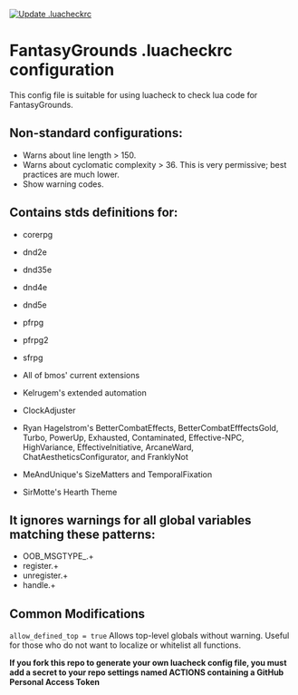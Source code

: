 [![Update .luacheckrc](https://github.com/bmos/FG-luacheck/actions/workflows/main.yml/badge.svg)](https://github.com/bmos/FG-luacheck/actions/workflows/main.yml)

# FantasyGrounds .luacheckrc configuration
This config file is suitable for using luacheck to check lua code for FantasyGrounds.

## Non-standard configurations:
* Warns about line length > 150.
* Warns about cyclomatic complexity > 36. This is very permissive; best practices are much lower.
* Show warning codes.

## Contains stds definitions for:
* corerpg
* dnd2e
* dnd35e
* dnd4e
* dnd5e
* pfrpg
* pfrpg2
* sfrpg

* All of bmos' current extensions
* Kelrugem's extended automation
* ClockAdjuster
* Ryan Hagelstrom's BetterCombatEffects, BetterCombatEfffectsGold, Turbo, PowerUp, Exhausted, Contaminated, Effective-NPC, HighVariance, EffectiveInitiative, ArcaneWard, ChatAestheticsConfigurator, and FranklyNot
* MeAndUnique's SizeMatters and TemporalFixation
* SirMotte's Hearth Theme

## It ignores warnings for all global variables matching these patterns:
* OOB_MSGTYPE_.+
* register.+
* unregister.+
* handle.+

## Common Modifications
``allow_defined_top = true`` Allows top-level globals without warning. Useful for those who do not want to localize or whitelist all functions.

**If you fork this repo to generate your own luacheck config file, you must add a secret to your repo settings named ACTIONS containing a GitHub Personal Access Token**
